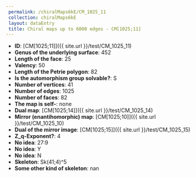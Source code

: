 ```yaml
--- 
 permalink: /chiralMaps6kE/CM_1025_11 
 collection: chiralMaps6kE
 layout: dataEntry
 title: Chiral maps up to 6000 edges - CM[1025;11]
---
```


- **ID**: [CM[1025;11]]({{ site.url }}/test/CM_1025_11)
- **Genus of the underlying surface**: 452
- **Length of the face**: 25
- **Valency**: 50
- **Length of the Petrie polygon**: 82
- **Is the automorphism group solvable?**: S
- **Number of vertices**: 41
- **Number of edges**: 1025
- **Number of faces**: 82
- **The map is self-**: none
- **Dual map**: [CM[1025;14]]({{ site.url }}/test/CM_1025_14)
- **Mirror (enantihomorphic) map**: [CM[1025;10]]({{ site.url }}/test/CM_1025_10)
- **Dual of the mirror image**: [CM[1025;15]]({{ site.url }}/test/CM_1025_15)
- **Z_q-Exponent?**: 4
- **No idea**:  27:9
- **No idea**: Y
- **No idea**: N
- **Skeleton**: Sk(41;4)^5
- **Some other kind of skeleton**: nan
